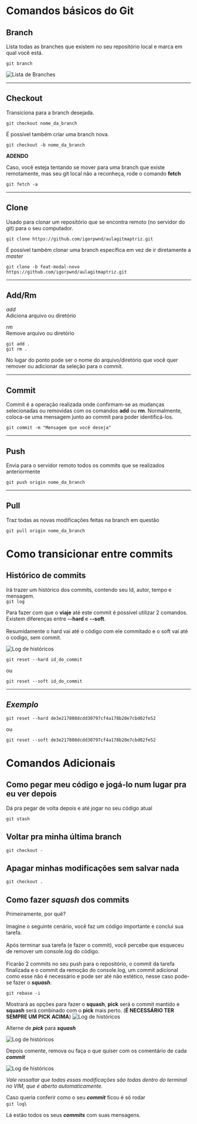 # Comandos básicos do Git

## Branch

Lista todas as branches que existem no seu repositório local e marca em qual você está.

```git branch```

![](images/branch.jpg "Lista de Branches")

-------

## Checkout

Transiciona para a branch desejada.

```git checkout nome_da_branch```

É possível também criar uma branch nova.

```git checkout -b nome_da_branch```

__ADENDO__

Caso, você esteja tentando se mover para uma branch que existe remotamente, mas seu git local não a reconheça, rode o comando **fetch**

```git fetch -a```

-------

## Clone
Usado para clonar um repositório que se encontra remoto (no servidor do git) para o seu computador.

```git clone https://github.com/igorpwnd/aulagitmaptriz.git```

É possível também clonar uma branch específica em vez de ir diretamente a *master*

```git clone -b feat-modal-novo https://github.com/igorpwnd/aulagitmaptriz.git```

-------

## Add/Rm
*add*\
Adiciona arquivo ou diretório

*rm*\
Remove arquivo ou diretório

```git add .```\
```git rm .```

No lugar do ponto pode ser o nome do arquivo/diretório que você quer remover ou adicionar da seleção para o commit.

-------

## Commit 
Commit é a operação realizada onde confirmam-se as mudanças selecionadas ou removidas com os comandos **add** ou **rm**. Normalmente, coloca-se uma mensagem junto ao commit para poder identificá-los.

```git commit -m "Mensagem que você deseja"```

-------

## Push
Envia para o servidor remoto todos os commits que se realizados anteriormente 

```git push origin nome_da_branch```

-------

## Pull
Traz todas as novas modificações feitas na branch em questão

```git pull origin nome_da_branch```



# Como transicionar entre commits

## Histórico de commits
Irá trazer um histórico dos commits, contendo seu Id, autor, tempo e mensagem.\
```git log```

Para fazer com que o **viaje** até este commit é possível utilizar 2 comandos. Existem diferenças entre **--hard** e **--soft**.\
\
Resumidamente o hard vai até o código com ele commitado e o soft vai até o codigo, sem commit.

![](images/log.jpg "Log de históricos")


```git reset --hard id_do_commit```

ou

```git reset --soft id_do_commit```

-------
## *Exemplo*

```git reset --hard de3e217808dcdd30797cf4a178b20e7cbd02fe52```

ou

```git reset --soft de3e217808dcdd30797cf4a178b20e7cbd02fe52```

# Comandos Adicionais 

## Como pegar meu código e jogá-lo num lugar pra eu ver depois

Dá pra pegar de volta depois e até jogar no seu código atual

```git stash```

## Voltar pra minha última branch

```git checkout -```

## Apagar minhas modificações sem salvar nada
```git checkout .```

## Como fazer ***squash*** dos commits
Primeiramente, por quê?\
\
Imagine o seguinte cenário, você faz um código importante e conclui sua tarefa.\
\
Após terminar sua tarefa (e fazer o commit), você percebe que esqueceu de remover um console.log do código.\
\
Ficarão 2 commits no seu push para o repositório, o commit da tarefa finalizada e o commit da remoção do console.log, um commit adicional como esse não é necessário e pode ser até não estético, nesse caso pode-se fazer o ***squash***.

```git rebase -i```

Mostrará as opções para fazer o **squash**, **pick** será o commit mantido e **squash** será combinado com o **pick** mais perto. (**É NECESSÁRIO TER SEMPRE UM PICK ACIMA**)
![](images/squash_1.jpg "Log de históricos")

Alterne de ***pick*** para ***squash***

![](images/squash_2.jpg "Log de históricos")

Depois comente, remova ou faça o que quiser com os comentário de cada ***commit***

![](images/squash_3.jpg "Log de históricos")

*Vale ressaltar que todas essas modificações são todas dentro do terminal no VIM, que é aberto automaticamente.*

Caso queria conferir como o seu ***commit*** ficou é só rodar \
```git log```\

Lá estão todos os seus ***commits*** com suas mensagens.